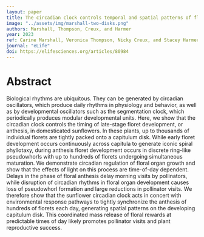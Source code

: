 ```yaml
---
layout: paper
title: The circadian clock controls temporal and spatial patterns of floral development in sunflower
image: "../assets/img/marshall-two-disks.png"
authors: Marshall, Thompson, Creux, and Harmer
year: 2023
ref: Carine Marshall, Veronica Thompson, Nicky Creux, and Stacey Harmer  (2023) <i>eLife</i>
journal: "eLife"
doi: https://elifesciences.org/articles/80984
---
```


# Abstract

Biological rhythms are ubiquitous. They can be generated by circadian oscillators, which produce daily rhythms in physiology and behavior, as well as by developmental oscillators such as the segmentation clock, which periodically produces modular developmental units. Here, we show that the circadian clock controls the timing of late-stage floret development, or anthesis, in domesticated sunflowers. In these plants, up to thousands of individual florets are tightly packed onto a capitulum disk. While early floret development occurs continuously across capitula to generate iconic spiral phyllotaxy, during anthesis floret development occurs in discrete ring-like pseudowhorls with up to hundreds of florets undergoing simultaneous maturation. We demonstrate circadian regulation of floral organ growth and show that the effects of light on this process are time-of-day dependent. Delays in the phase of floral anthesis delay morning visits by pollinators, while disruption of circadian rhythms in floral organ development causes loss of pseudowhorl formation and large reductions in pollinator visits. We therefore show that the sunflower circadian clock acts in concert with environmental response pathways to tightly synchronize the anthesis of hundreds of florets each day, generating spatial patterns on the developing capitulum disk. This coordinated mass release of floral rewards at predictable times of day likely promotes pollinator visits and plant reproductive success.
